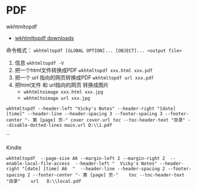 # PDF

wkhtmltopdf

* [wkhtmltopdf downloads](https://wkhtmltopdf.org/downloads.html)

命令格式： `wkhtmltopdf [GLOBAL OPTION]... [OBJECT]... <output file>`

1. 信息 `wkhtmltopdf -V`
2. 把一个html文件转换成PDF `wkhtmltopdf xxx.html xxx.pdf`
3. 把一个 url 指向的网页转换成PDF `wkhtmltopdf url xxx.pdf`
4. 把html文件 和 url指向的网页 转换成图片
   * `wkhtmltoimage xxx.html xxx.jpg`
   * `wkhtmltoimage url xxx.jpg`



`wkhtmltopdf --header-left "Vicky's Notes" --header-right "[date] [time]" --header-line --header-spacing 3 --footer-spacing 3 --footer-center "- 第 [page] 页-" cover cover.url toc --toc-header-text "目录" --disable-dotted-lines main.url D:\\1.pdf`

``

Kindle

```
wkhtmltopdf  --page-size A6 --margin-left 2 --margin-right 2  --enable-local-file-access  --header-left "  Vicky's Notes" --header-right "[date] [time] A6  "  --header-line --header-spacing 2 --footer-spacing 2 --footer-center "- 第 [page] 页-"    toc --toc-header-text "目录"    url   D:\\local.pdf
```
